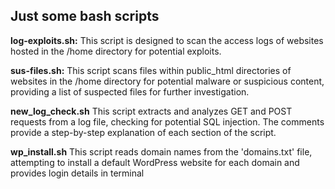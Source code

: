 ## Just some bash scripts

**log-exploits.sh:** This script is designed to scan the access logs of websites hosted in the /home directory for potential exploits. 

**sus-files.sh:** This script scans files within public_html directories of websites in the /home directory for potential malware or suspicious content, providing a list of suspected files for further investigation.

**new_log_check.sh** This script extracts and analyzes GET and POST requests from a log file, checking for potential SQL injection. The comments provide a step-by-step explanation of each section of the script.

**wp_install.sh** This script reads domain names from the 'domains.txt' file, attempting to install a default WordPress website for each domain and provides login details in terminal
